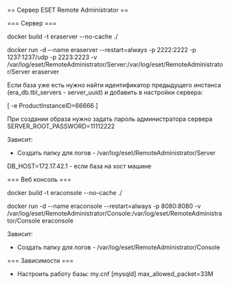 == Сервер ESET Remote Administrator ==

=== Сервер ===

docker build -t eraserver --no-cache ./

docker run -d --name eraserver --restart=always -p 2222:2222 -p 1237:1237/udp -p 2223:2223 -v /var/log/eset/RemoteAdministrator/Server:/var/log/eset/RemoteAdministrator/Server eraserver


Если база уже есть нужно найти идентификатор предыдущего инстанса (era_db.tbl_servers - server_uuid) и добавить в настройки сервера:

[ -e ProductInstanceID=66666 ]


При создании образа нужно задать пароль администратора сервера 
 SERVER_ROOT_PASSWORD=11112222


Зависит:

- Создать папку для логов - /var/log/eset/RemoteAdministrator/Server


DB_HOST=172.17.42.1 - если база на хост машине


=== Веб консоль ===

docker build -t eraconsole --no-cache ./

docker run -d --name eraconsole --restart=always -p 8080:8080 -v /var/log/eset/RemoteAdministrator/Console:/var/log/eset/RemoteAdministrator/Console eraconsole

Зависит:

- Создать папку для логов - /var/log/eset/RemoteAdministrator/Console


=== Зависимости ===

- Настроить работу базы:
my.cnf
[mysqld]
max_allowed_packet=33M